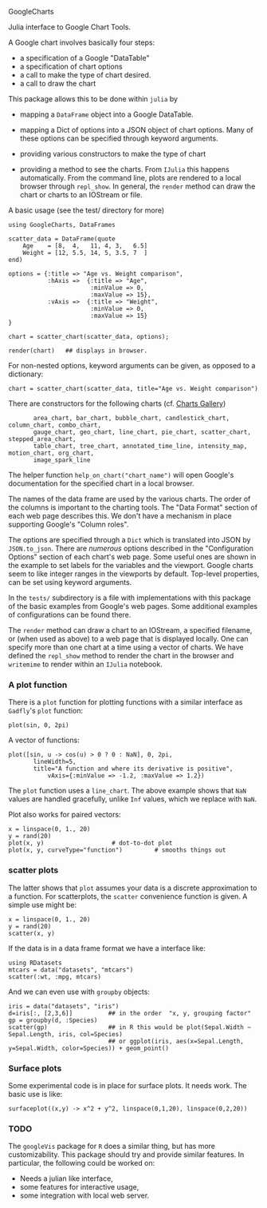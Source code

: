 GoogleCharts

Julia interface to Google Chart Tools.



A Google chart involves basically four steps:

* a specification of a Google "DataTable"
* a specification of chart options
* a call to make the type of chart desired.
* a call to draw the chart

This package allows this to be done within `julia` by

* mapping a `DataFrame` object into a Google DataTable. 

* mapping a Dict of options into a JSON object of chart options. Many
  of these options can be specified through keyword arguments.

* providing various constructors to make the type of chart

* providing a method to see the charts. From `IJulia` this happens
  automatically. From the command line, plots are rendered to a local
  browser through `repl_show`. In general, the `render` method can
  draw the chart or charts to an IOStream or file.

A basic usage (see the test/ directory for more)

```
using GoogleCharts, DataFrames

scatter_data = DataFrame(quote
    Age    = [8,  4,   11, 4, 3,   6.5]
    Weight = [12, 5.5, 14, 5, 3.5, 7  ]
end)

options = {:title => "Age vs. Weight comparison",
           :hAxis =>  {:title => "Age", 
                       :minValue => 0, 
                       :maxValue => 15},	
           :vAxis =>  {:title => "Weight", 
                       :minValue => 0, 
                       :maxValue => 15}
}

chart = scatter_chart(scatter_data, options);

render(chart)   ## displays in browser. 
```

For non-nested options, keyword arguments can be given, as opposed to a dictionary:

```
chart = scatter_chart(scatter_data, title="Age vs. Weight comparison")
```



There are constructors for the following charts 
(cf. [Charts Gallery](https://developers.google.com/chart/interactive/docs/gallery))

```
       area_chart, bar_chart, bubble_chart, candlestick_chart, column_chart, combo_chart,
       gauge_chart, geo_chart, line_chart, pie_chart, scatter_chart, stepped_area_chart,
       table_chart, tree_chart, annotated_time_line, intensity_map, motion_chart, org_chart,
       image_spark_line
```

The helper function `help_on_chart("chart_name")`
 will open Google's documentation for the specified chart in a local browser.


The names of the data frame are used by the various charts. The order
of the columns is important to the charting tools. The "Data Format"
section of each web page describes this. We don't have a mechanism in
place supporting Google's "Column roles".

The options are specified through a `Dict` which is translated into
JSON by `JSON.to_json`. There are *numerous* options described in the
"Configuration Options" section of each chart's web page. Some useful
ones are shown in the example to set labels for the variables and the
viewport. Google charts seem to like integer ranges in the viewports
by default.  Top-level properties, can be set using keyword arguments.

In the `tests/` subdirectory is a file with implementations with this
package of the basic examples from Google's web pages. Some additional
examples of configurations can be found there.

The `render` method can draw a chart to an IOStream, a specified
filename, or (when used as above) to a web page that is displayed
locally. One can specify more than one chart at a time using a vector
of charts. We have defined the `repl_show` method to render the chart in
the browser and `writemime` to render within an `IJulia` notebook.

### A plot function

There is a `plot` function for plotting functions with a similar interface as `Gadfly`'s `plot` function:

```
plot(sin, 0, 2pi)
```

A vector of functions:

```
plot([sin, u -> cos(u) > 0 ? 0 : NaN], 0, 2pi, 
	   lineWidth=5, 
	   title="A function and where its derivative is positive",
           vAxis={:minValue => -1.2, :maxValue => 1.2})
```

The `plot` function uses a `line_chart`. The above example shows that 
`NaN` values are handled gracefully, unlike `Inf` values, which we replace with `NaN`.

Plot also works for paired vectors:

```
x = linspace(0, 1., 20)
y = rand(20)
plot(x, y)			         # dot-to-dot plot
plot(x, y, curveType="function")         # smooths things out
```

### scatter plots

The latter shows that `plot` assumes your data is a discrete
approximation to a function. For scatterplots, the `scatter`
convenience function is given. A simple use might be:

```
x = linspace(0, 1., 20)
y = rand(20)
scatter(x, y)
```

If the data is in a data frame format we have a interface like:

```
using RDatasets
mtcars = data("datasets", "mtcars")
scatter(:wt, :mpg, mtcars)
```

And we can even use with `groupby` objects:

```
iris = data("datasets", "iris")
d=iris[:, [2,3,6]]          ## in the order  "x, y, grouping factor"
gp = groupby(d, :Species)
scatter(gp)                 ## in R this would be plot(Sepal.Width ~ Sepal.Length, iris, col=Species)
                            ## or ggplot(iris, aes(x=Sepal.Length, y=Sepal.Width, color=Species)) + geom_point()
```


### Surface plots

Some experimental code is in place for surface plots. It needs work. The basic use is like:

```
surfaceplot((x,y) -> x^2 + y^2, linspace(0,1,20), linspace(0,2,20))
```

### TODO

The `googleVis` package for `R` does a similar thing, but has more
customizability. This package should try and provide similar
features. In particular, the following could be worked on:

* Needs a julian like interface, 
* some features for interactive usage,
* some integration with local web server. 
